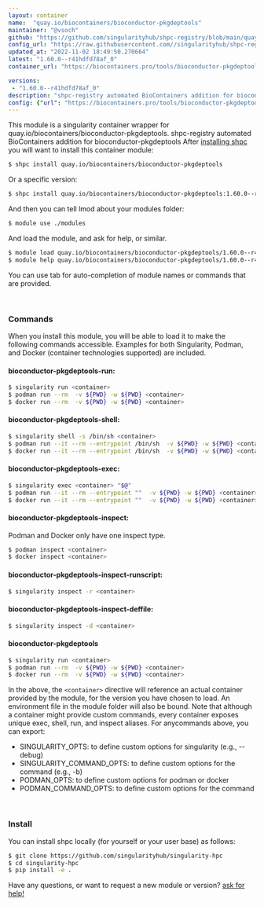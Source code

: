 ```yaml
---
layout: container
name:  "quay.io/biocontainers/bioconductor-pkgdeptools"
maintainer: "@vsoch"
github: "https://github.com/singularityhub/shpc-registry/blob/main/quay.io/biocontainers/bioconductor-pkgdeptools/container.yaml"
config_url: "https://raw.githubusercontent.com//singularityhub/shpc-registry/main/quay.io/biocontainers/bioconductor-pkgdeptools/container.yaml"
updated_at: "2022-11-02 18:49:50.270664"
latest: "1.60.0--r41hdfd78af_0"
container_url: "https://biocontainers.pro/tools/bioconductor-pkgdeptools"

versions:
 - "1.60.0--r41hdfd78af_0"
description: "shpc-registry automated BioContainers addition for bioconductor-pkgdeptools"
config: {"url": "https://biocontainers.pro/tools/bioconductor-pkgdeptools", "maintainer": "@vsoch", "description": "shpc-registry automated BioContainers addition for bioconductor-pkgdeptools", "latest": {"1.60.0--r41hdfd78af_0": "sha256:4c130b5681ade014f54b17ddea950c239b6c883604fbf061ed3f5e2a46a4075f"}, "tags": {"1.60.0--r41hdfd78af_0": "sha256:4c130b5681ade014f54b17ddea950c239b6c883604fbf061ed3f5e2a46a4075f"}, "docker": "quay.io/biocontainers/bioconductor-pkgdeptools"}
---
```


This module is a singularity container wrapper for quay.io/biocontainers/bioconductor-pkgdeptools.
shpc-registry automated BioContainers addition for bioconductor-pkgdeptools
After [installing shpc](#install) you will want to install this container module:


```bash
$ shpc install quay.io/biocontainers/bioconductor-pkgdeptools
```

Or a specific version:

```bash
$ shpc install quay.io/biocontainers/bioconductor-pkgdeptools:1.60.0--r41hdfd78af_0
```

And then you can tell lmod about your modules folder:

```bash
$ module use ./modules
```

And load the module, and ask for help, or similar.

```bash
$ module load quay.io/biocontainers/bioconductor-pkgdeptools/1.60.0--r41hdfd78af_0
$ module help quay.io/biocontainers/bioconductor-pkgdeptools/1.60.0--r41hdfd78af_0
```

You can use tab for auto-completion of module names or commands that are provided.

<br>

### Commands

When you install this module, you will be able to load it to make the following commands accessible.
Examples for both Singularity, Podman, and Docker (container technologies supported) are included.

#### bioconductor-pkgdeptools-run:

```bash
$ singularity run <container>
$ podman run --rm  -v ${PWD} -w ${PWD} <container>
$ docker run --rm  -v ${PWD} -w ${PWD} <container>
```

#### bioconductor-pkgdeptools-shell:

```bash
$ singularity shell -s /bin/sh <container>
$ podman run --it --rm --entrypoint /bin/sh  -v ${PWD} -w ${PWD} <container>
$ docker run --it --rm --entrypoint /bin/sh  -v ${PWD} -w ${PWD} <container>
```

#### bioconductor-pkgdeptools-exec:

```bash
$ singularity exec <container> "$@"
$ podman run --it --rm --entrypoint ""  -v ${PWD} -w ${PWD} <container> "$@"
$ docker run --it --rm --entrypoint ""  -v ${PWD} -w ${PWD} <container> "$@"
```

#### bioconductor-pkgdeptools-inspect:

Podman and Docker only have one inspect type.

```bash
$ podman inspect <container>
$ docker inspect <container>
```

#### bioconductor-pkgdeptools-inspect-runscript:

```bash
$ singularity inspect -r <container>
```

#### bioconductor-pkgdeptools-inspect-deffile:

```bash
$ singularity inspect -d <container>
```



#### bioconductor-pkgdeptools

```bash
$ singularity run <container>
$ podman run --rm  -v ${PWD} -w ${PWD} <container>
$ docker run --rm  -v ${PWD} -w ${PWD} <container>
```


In the above, the `<container>` directive will reference an actual container provided
by the module, for the version you have chosen to load. An environment file in the
module folder will also be bound. Note that although a container
might provide custom commands, every container exposes unique exec, shell, run, and
inspect aliases. For anycommands above, you can export:

 - SINGULARITY_OPTS: to define custom options for singularity (e.g., --debug)
 - SINGULARITY_COMMAND_OPTS: to define custom options for the command (e.g., -b)
 - PODMAN_OPTS: to define custom options for podman or docker
 - PODMAN_COMMAND_OPTS: to define custom options for the command

<br>

### Install

You can install shpc locally (for yourself or your user base) as follows:

```bash
$ git clone https://github.com/singularityhub/singularity-hpc
$ cd singularity-hpc
$ pip install -e .
```

Have any questions, or want to request a new module or version? [ask for help!](https://github.com/singularityhub/singularity-hpc/issues)
